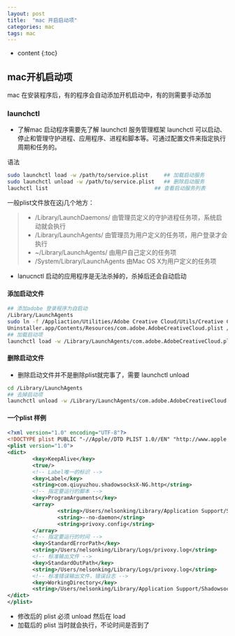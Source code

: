 ```yaml
---
layout: post
title:  "mac 开启启动项"
categories: mac
tags: mac
---
```


* content
{:toc}

## mac开机启动项
mac 在安装程序后，有的程序会自动添加开机启动中，有的则需要手动添加




### launchctl
* 了解mac 启动程序需要先了解 launchctl 服务管理框架
launchctl 可以启动、停止和管理守护进程、应用程序、进程和脚本等。可通过配置文件来指定执行周期和任务的。

语法
```bash
sudo launchctl load -w /path/to/service.plist     ## 加载启动服务
sudo launchctl unload -w /path/to/service.plist   ## 删除启动服务
lauchctl list                                  ## 查看启动服务列表
```

一般plist文件放在这j几个地方：
> * /Library/LaunchDaemons/        由管理员定义的守护进程任务项，系统启动就会执行
> * /Library/LaunchAgents/         由管理员为用户定义的任务项，用户登录才会执行 
> * ~/Library/LaunchAgents/        由用户自己定义的任务项 
> * /System/Library/LaunchAgents   由Mac OS X为用户定义的任务项

*  lanucnctl 启动的应用程序是无法杀掉的，杀掉后还会自动启动

#### 添加启动文件
```bash
## 添加adobe 登录程序为自启动
/Library/LaunchAgents
sudo ln -f /Appliaction/Utilities/Adobe Creative Cloud/Utils/Creative Cloud 
Uninstaller.app/Contents/Resources/com.adobe.AdobeCreativeCloud.plist /Library/LaunchAgents/
## 加载启动项
launchctl load -w /Library/LaunchAgents/com.adobe.AdobeCreativeCloud.plist
```

#### 删除启动文件
* 删除启动文件并不是删除plist就完事了，需要 launchctl unload

```bash
cd /Library/LaunchAgents
## 去掉启动项
launchctl unload -w /Library/LaunchAgents/com.adobe.AdobeCreativeCloud.plist
```


#### 一个plist 样例

```xml
<?xml version="1.0" encoding="UTF-8"?>
<!DOCTYPE plist PUBLIC "-//Apple//DTD PLIST 1.0//EN" "http://www.apple.com/DTDs/PropertyList-1.0.dtd">
<plist version="1.0">
<dict>
        <key>KeepAlive</key>
        <true/>
        <!-- Label唯一的标识 -->
        <key>Label</key>
        <string>com.qiuyuzhou.shadowsocksX-NG.http</string>
        <!-- 指定要运行的脚本 -->
        <key>ProgramArguments</key>
        <array>
                <string>/Users/nelsonking/Library/Application Support/ShadowsocksX-NG/privoxy</string>
                <string>--no-daemon</string>
                <string>privoxy.config</string>
        </array>
        <!-- 指定要运行的时间 -->
        <key>StandardErrorPath</key>
        <string>/Users/nelsonking/Library/Logs/privoxy.log</string>
        <!-- 标准输出文件 -->
        <key>StandardOutPath</key>
        <string>/Users/nelsonking/Library/Logs/privoxy.log</string>
        <!-- 标准错误输出文件，错误日志 -->
        <key>WorkingDirectory</key>
        <string>/Users/nelsonking/Library/Application Support/ShadowsocksX-NG/</string>
</dict>
</plist>
```
* 修改后的 plist 必须 unload 然后在 load
* 加载后的 plist 当时就会执行，不论时间是否到了